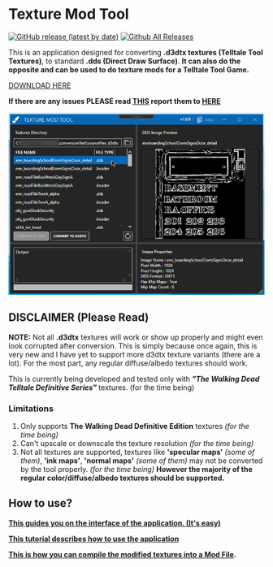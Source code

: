 # Texture Mod Tool

[![GitHub release (latest by date)](https://img.shields.io/github/v/release/Telltale-Modding-Group/DDS-D3DTX-Converter)](https://github.com/Telltale-Modding-Group/DDS-D3DTX-Converter/releases)
[![Github All Releases](https://img.shields.io/github/downloads/Telltale-Modding-Group/DDS-D3DTX-Converter/total.svg)](https://github.com/Telltale-Modding-Group/DDS-D3DTX-Converter/releases)  

This is an application designed for converting **.d3dtx textures (Telltale Tool Textures)**, to standard **.dds (Direct Draw Surface)**. **It can also do the opposite and can be used to do texture mods for a Telltale Tool Game.** 

[DOWNLOAD HERE](https://github.com/Telltale-Modding-Group/DDS-D3DTX-Converter/releases)

**If there are any issues PLEASE read [THIS](https://github.com/Telltale-Modding-Group/DDS-D3DTX-Converter/wiki/%5BHelp%5D---Reporting-an-Issue-or-Bug) report them to [HERE](https://github.com/Telltale-Modding-Group/DDS-D3DTX-Converter/issues)**

![Main 1](tutorial-screenshots/mainThumb.png)

## DISCLAIMER (Please Read)

**NOTE:** Not all **.d3dtx** textures will work or show up properly and might even look corrupted after conversion. This is simply because once again, this is very new and I have yet to support more d3dtx texture variants (there are a lot). For the most part, any regular diffuse/albedo textures should work.

This is currently being developed and tested only with ***"The Walking Dead Telltale Definitive Series"*** textures. (for the time being)

### Limitations

1. Only supports **The Walking Dead Definitive Edition** textures *(for the time being)*
2. Can't upscale or downscale the texture resolution *(for the time being)*
3. Not all textures are supported, textures like **'specular maps'** *(some of them)*, **'ink maps'**, **'normal maps'** *(some of them)* may not be converted by the tool properly. *(for the time being)* **However the majority of the regular color/diffuse/albedo textures should be supported.**

## How to use?

**[This guides you on the interface of the application. (It's easy)](https://github.com/Telltale-Modding-Group/DDS-D3DTX-Converter/wiki/%5BHelp%5D-Application-Guide)**

**[This tutorial describes how to use the application](https://github.com/Telltale-Modding-Group/DDS-D3DTX-Converter/wiki/%5BTutorial%5D--How-to-make-a-Texture-Mod-(Part-1))**

**[This is how you can compile the modified textures into a Mod File](https://github.com/Telltale-Modding-Group/DDS-D3DTX-Converter/wiki/%5BTutorial%5D--How-to-make-a-Texture-Mod-(Part-2)).**
